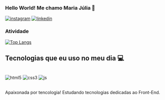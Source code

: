 ### Hello World! Me chamo Maria Júlia 👋

[![instagram](https://img.shields.io/badge/Instagram-E4405F?style=for-the-badge&logo=instagram&logoColor=white)](https://www.instagram.com/mjuliaa3/?hl=pt-br) 
[![linkedin](https://img.shields.io/badge/LinkedIn-0077B5?style=for-the-badge&logo=linkedin&logoColor=white)](https://www.linkedin.com/in/maria-j%C3%BAlia-ara%C3%BAjo-silva-39481a292/)

### Atividade

[![Top Langs](https://github-readme-stats.vercel.app/api/top-langs/?username=MariaJuliaAS&layout=compact)](https://github.com/anuraghazra/github-readme-stats)

## Tecnologias que eu uso no meu dia 💻

<div style="display: inline_block"><br>
  <img src="https://img.shields.io/badge/HTML5-E34F26?style=for-the-badge&logo=html5&logoColor=white" alt="html5" aling="center"/>
  <img src="https://img.shields.io/badge/CSS3-1572B6?style=for-the-badge&logo=css3&logoColor=white" alt="css3" aling="center"/>
  <img src="https://img.shields.io/badge/JavaScript-F7DF1E?style=for-the-badge&logo=javascript&logoColor=black" alt="js" aling="center"/>
</div> <br>

Apaixonada por tencologia! Estudando tecnologias dedicadas ao Front-End.
